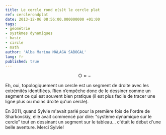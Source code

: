```yaml
---
title: Le cercle rond e(s)t le cercle plat
ref: cerclerondplat
date: 2013-12-06 08:56:00.000000000 +01:00
tags:
- géométrie
- systèmes dynamiques
- basic
- circle
- math
author: 'Alba Marina MÁLAGA SABOGAL'
lang: fr
published: true
---
```


$$○≈−$$

Eh, oui, topologiquement un cercle est un segment de droite avec les extrémités identifiées. Rien n’empêche donc de le dessiner comme un segment ce qui est souvent bien pratique (il est plus facile de tracer une ligne plus ou moins droite qu'un cercle).

En 2011, quand Sylvie m'avait parlé pour la première fois de l'ordre de Sharkovskiy, elle avait commencé par dire: “système dynamique sur le cercle” tout en dessinant un segment sur le tableau… c'était le début d'une belle aventure. Merci Sylvie!
